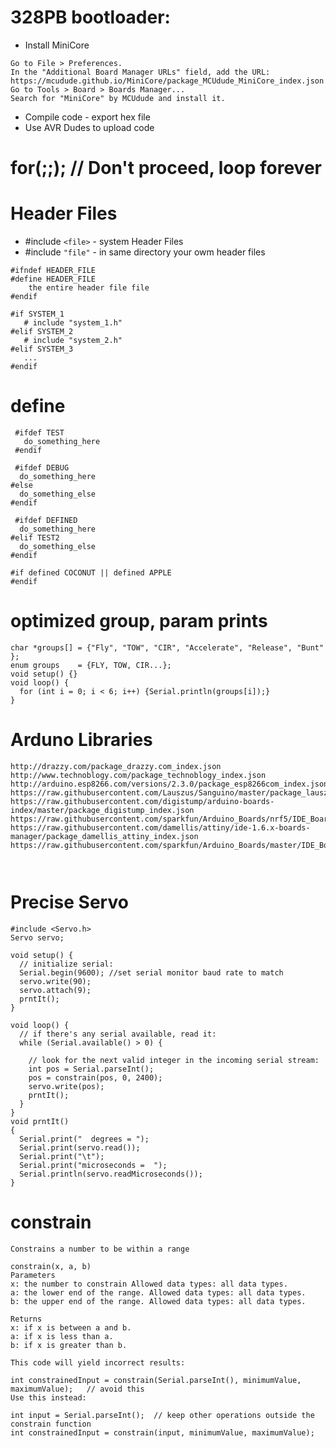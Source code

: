 # 328PB bootloader:
- Install MiniCore
```
Go to File > Preferences.
In the "Additional Board Manager URLs" field, add the URL: https://mcudude.github.io/MiniCore/package_MCUdude_MiniCore_index.json
Go to Tools > Board > Boards Manager...
Search for "MiniCore" by MCUdude and install it.
```
- Compile code - export hex file
- Use AVR Dudes to upload code
# for(;;); // Don't proceed, loop forever

# Header Files
- #include `<file>` - system Header Files
- #include `"file"` - in same directory your owm header files 
 
```
#ifndef HEADER_FILE
#define HEADER_FILE
    the entire header file file
#endif
```
```
#if SYSTEM_1
   # include "system_1.h"
#elif SYSTEM_2
   # include "system_2.h"
#elif SYSTEM_3
   ...
#endif
```

# define
``` 
 #ifdef TEST
   do_something_here
 #endif
 ```
 ```
  #ifdef DEBUG
   do_something_here
 #else
   do_something_else
 #endif
 ```
 ```
  #ifdef DEFINED
   do_something_here
 #elif TEST2
   do_something_else
 #endif
```
```
#if defined COCONUT || defined APPLE
#endif
```
 
# optimized group, param prints
```
char *groups[] = {"Fly", "TOW", "CIR", "Accelerate", "Release", "Bunt" };
enum groups    = {FLY, TOW, CIR...};
void setup() {}
void loop() {
  for (int i = 0; i < 6; i++) {Serial.println(groups[i]);}
}
```
# Arduno Libraries
```
http://drazzy.com/package_drazzy.com_index.json
http://www.technoblogy.com/package_technoblogy_index.json
http://arduino.esp8266.com/versions/2.3.0/package_esp8266com_index.json
https://raw.githubusercontent.com/Lauszus/Sanguino/master/package_lauszus_sanguino_index.json
https://raw.githubusercontent.com/digistump/arduino-boards-index/master/package_digistump_index.json
https://raw.githubusercontent.com/sparkfun/Arduino_Boards/nrf5/IDE_Board_Manager/package_sparkfun_index.json
https://raw.githubusercontent.com/damellis/attiny/ide-1.6.x-boards-manager/package_damellis_attiny_index.json
https://raw.githubusercontent.com/sparkfun/Arduino_Boards/master/IDE_Board_Manager/package_sparkfun_index.json



```
# Precise Servo
```
#include <Servo.h>
Servo servo;

void setup() {
  // initialize serial:
  Serial.begin(9600); //set serial monitor baud rate to match
  servo.write(90);
  servo.attach(9);
  prntIt();
}

void loop() {
  // if there's any serial available, read it:
  while (Serial.available() > 0) {

    // look for the next valid integer in the incoming serial stream:
    int pos = Serial.parseInt();
    pos = constrain(pos, 0, 2400);
    servo.write(pos);
    prntIt();
  }
}
void prntIt()
{
  Serial.print("  degrees = ");
  Serial.print(servo.read());
  Serial.print("\t");
  Serial.print("microseconds =  ");
  Serial.println(servo.readMicroseconds());
}
```


# constrain
`Constrains a number to be within a range`
```
constrain(x, a, b)
Parameters
x: the number to constrain Allowed data types: all data types.
a: the lower end of the range. Allowed data types: all data types.
b: the upper end of the range. Allowed data types: all data types.

Returns
x: if x is between a and b.
a: if x is less than a.
b: if x is greater than b.
```
```
This code will yield incorrect results:

int constrainedInput = constrain(Serial.parseInt(), minimumValue, maximumValue);   // avoid this
Use this instead:

int input = Serial.parseInt();  // keep other operations outside the constrain function
int constrainedInput = constrain(input, minimumValue, maximumValue);
```
